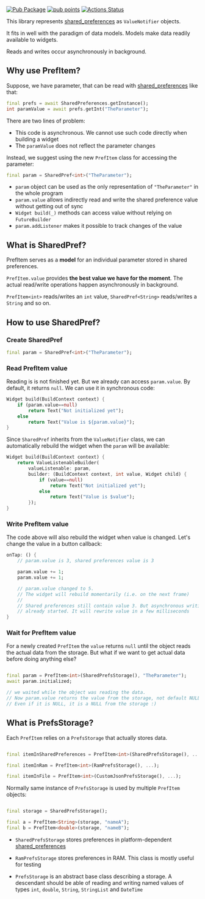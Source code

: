 [![Pub Package](https://img.shields.io/pub/v/prefnotifiers.svg)](https://pub.dev/packages/prefnotifiers)
[![pub points](https://badges.bar/prefnotifiers/pub%20points)](https://pub.dev/packages/prefnotifiers/score)
[![Actions Status](https://github.com/rtmigo/prefnotifiers.flutter/workflows/ci%20test/badge.svg?branch=master)](https://github.com/rtmigo/prefnotifiers.flutter/actions)

This library represents [shared_preferences](https://pub.dev/packages/shared_preferences) as `ValueNotifier` objects.

It fits in well with the paradigm of data models. Models make data readily available to widgets.

Reads and writes occur asynchronously in background.

## Why use PrefItem?

Suppose, we have parameter, that can be read with [shared_preferences](https://pub.dev/packages/shared_preferences) like that:

``` dart
final prefs = await SharedPreferences.getInstance();
int paramValue = await prefs.getInt("TheParameter");
```

There are two lines of problem:

- This code is asynchronous. We cannot use such code directly when building a widget
- The `paramValue` does not reflect the parameter changes

Instead, we suggest using the new `PrefItem` class for accessing the parameter:

``` dart
final param = SharedPref<int>("TheParameter");
```

- `param` object can be used as the only representation of `"TheParameter"` in the whole program
- `param.value` allows indirectly read and write the shared preference value without getting out of sync
- `Widget build(_)` methods can access value without relying on `FutureBuilder`
- `param.addListener` makes it possible to track changes of the value

## What is SharedPref?

PrefItem serves as a **model** for an individual parameter stored in shared preferences.

`PrefItem.value` provides **the best value we have for the moment**. The actual read/write operations happen asynchronously in background.

`PrefItem<int>` reads/writes an `int` value, `SharedPref<String>` reads/writes a `String` and so on.

## How to use SharedPref?

### Create SharedPref

```dart
final param = SharedPref<int>("TheParameter");
```

### Read PrefItem value

Reading is is not finished yet. But we already can access `param.value`. By default, it returns `null`.
We can use it in synchronous code:

``` dart
Widget build(BuildContext context) {
    if (param.value==null)
        return Text("Not initialized yet");
    else
        return Text("Value is ${param.value}");
}
```

Since `SharedPref` inherits from the `ValueNotifier` class, we can automatically rebuild the widget when the `param` will be available:

``` dart
Widget build(BuildContext context) {
    return ValueListenableBuilder(
        valueListenable: param,
        builder: (BuildContext context, int value, Widget child) {
            if (value==null)
                return Text("Not initialized yet");
            else
                return Text("Value is $value");
        });
}
```

### Write PrefItem value

The code above will also rebuild the widget when value is changed. Let's change the value in a button callback:

``` dart
onTap: () {
    // param.value is 3, shared preferences value is 3

    param.value += 1;
    param.value += 1;

    // param.value changed to 5.
    // The widget will rebuild momentarily (i.e. on the next frame)
    //
    // Shared preferences still contain value 3. But asynchronous writing
    // already started. It will rewrite value in a few milliseconds
}
```

### Wait for PrefItem value

For a newly created `PrefItem` the `value` returns `null` until the object reads the actual data from the storage.
But what if we want to get actual data before doing anything else?

``` dart

final param = PrefItem<int>(SharedPrefsStorage(), "TheParameter");
await param.initialized;

// we waited while the object was reading the data.
// Now param.value returns the value from the storage, not default NULL.
// Even if it is NULL, it is a NULL from the storage :)

```

## What is PrefsStorage?

Each `PrefItem` relies on a `PrefsStorage` that actually stores data.

``` dart

final itemInSharedPreferences = PrefItem<int>(SharedPrefsStorage(), ...);

final itemInRam = PrefItem<int>(RamPrefsStorage(), ...);

final itemInFile = PrefItem<int>(CustomJsonPrefsStorage(), ...);

```

Normally same instance of `PrefsStorage` is used by multiple `PrefItem` objects:

```dart

final storage = SharedPrefsStorage();

final a = PrefItem<String>(storage, "nameA");
final b = PrefItem<double>(storage, "nameB");

```

- `SharedPrefsStorage` stores preferences in platform-dependent [shared_preferences](https://pub.dev/packages/shared_preferences)

- `RamPrefsStorage` stores preferences in RAM. This class is mostly useful for testing

- `PrefsStorage` is an abstract base class describing a storage. A descendant should be able of reading and writing
named values of types `int`, `double`, `String`, `StringList` and `DateTime`




